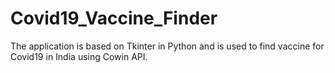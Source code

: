 # Covid19_Vaccine_Finder
The application is based on Tkinter in Python and is used to find vaccine for Covid19 in India using Cowin API.
